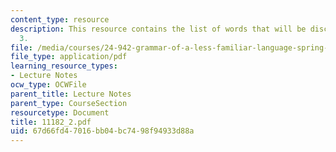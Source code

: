 ```yaml
---
content_type: resource
description: This resource contains the list of words that will be discussed in day
  3.
file: /media/courses/24-942-grammar-of-a-less-familiar-language-spring-2003/67d66fd47016bb04bc7498f94933d88a_11182_2.pdf
file_type: application/pdf
learning_resource_types:
- Lecture Notes
ocw_type: OCWFile
parent_title: Lecture Notes
parent_type: CourseSection
resourcetype: Document
title: 11182_2.pdf
uid: 67d66fd4-7016-bb04-bc74-98f94933d88a
---
```

